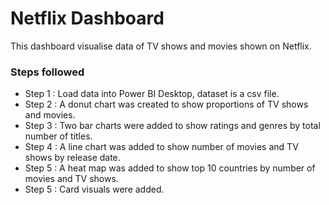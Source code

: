 # Netflix Dashboard

This dashboard visualise data of TV shows and movies shown on Netflix.

### Steps followed 

- Step 1 : Load data into Power BI Desktop, dataset is a csv file.
- Step 2 : A donut chart was created to show proportions of TV shows and movies.
- Step 3 : Two bar charts were added to show ratings and genres by total number of titles. 
- Step 4 : A line chart was added to show number of movies and TV shows by release date.
- Step 5 : A heat map was added to show top 10 countries by number of movies and TV shows.
- Step 5 : Card visuals were added.
